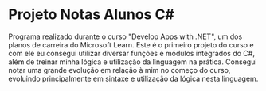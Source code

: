 # Projeto Notas Alunos C#

Programa realizado durante o curso "Develop Apps with .NET", um dos planos de carreira do Microsoft Learn. Este é o primeiro projeto do curso e com ele eu consegui utilizar diversar funções e módulos integrados do C#, além de treinar minha lógica e utilização da linguagem na prática. Consegui notar uma grande evolução em relação à mim no começo do curso, evoluindo principalmente em sintaxe e utilização da lógica nesta linguagem.
